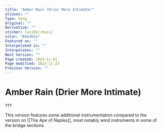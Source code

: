 ```yaml
---
title: "Amber Rain (Drier More Intimate)"
aliases: ""
Type: Song
Original: ""
Derivative: ""
sticker: lucide//music
color: "#eb3b5a"
Featured on: ""
Interpolated in: ""
Interpolates: ""
Next Version: ""
Page created: 2023-11-01
Page modified: 2023-11-23
Previous Version: ""
---
```


# Amber Rain (Drier More Intimate)

???

This version features some additional instrumentation compared to the version on [[The Ape of Naples]], most notably wind instruments in some of the bridge sections.
